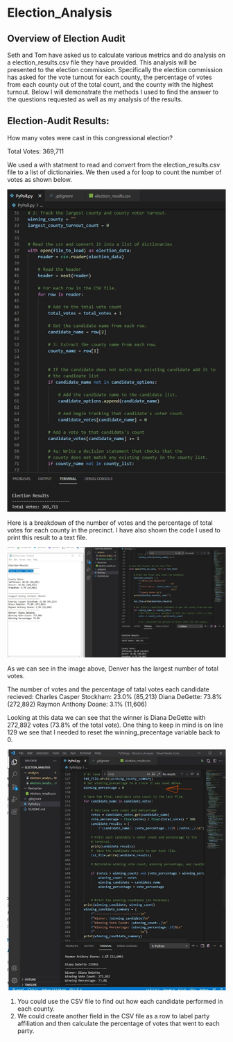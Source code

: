 # Election_Analysis
## Overview of Election Audit
Seth and Tom have asked us to calculate various metrics and do analysis on a election_results.csv file they have provided. This analysis will be presented to the election commission. Specifically the election commission has asked for the vote turnout for each county, the percentage of votes from each county out of the total count, and the county with the highest turnout. Below I will demonstrate the methods I used to find the answer to the questions requested as well as my analysis of the results.
## Election-Audit Results:
How many votes were cast in this congressional election?

Total Votes: 369,711

We used a with statment to read and convert from the election_results.csv file to a list of dictionairies. We then used a for loop to count the number of votes as shown below.

![alt text](https://github.com/Jcenno/Election_Analysis/blob/5e395f5054f00a4cbe7f64504e03789b22f44407/Resources/Election%20Results.jpg)

Here is a breakdown of the number of votes and the percentage of total votes for each county in the precinct. I have also shown the code I used to print this result to a text file.

![alt text](https://github.com/Jcenno/Election_Analysis/blob/3295dbcabba89f1ed4747330d7e5f669c97aecb5/Resources/County%20Votes.jpg)

As we can see in the image above, Denver has the largest number of total votes.

The number of votes and the percentage of tatal votes each candidate recieved:
  Charles Casper Stockham: 23.0% (85,213)
  Diana DeGette: 73.8% (272,892)
  Raymon Anthony Doane: 3.1% (11,606)
  
Looking at this data we can see that the winner is Diana DeGette with 272,892 votes (73.8% of the total vote). One thing to keep in mind is on line 129 we see that I needed to reset the winning_precentage variable back to 0.

![alt text](https://github.com/Jcenno/Election_Analysis/blob/a612c199bf5f504adda24a0d63d4c88c0512fd6e/Resources/Winning%20Percentage.jpg)

1. You could use the CSV file to find out how each candidate performed in each county.
2. We could create another field in the CSV file as a row to label party affiliation and then calculate the percentage of votes that went to each party.



  
